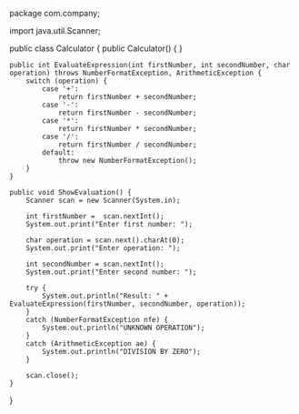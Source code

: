 package com.company;

import java.util.Scanner;

public class Calculator {
    public Calculator() {
    }

    public int EvaluateExpression(int firstNumber, int secondNumber, char operation) throws NumberFormatException, ArithmeticException {
        switch (operation) {
            case '+':
                return firstNumber + secondNumber;
            case '-':
                return firstNumber - secondNumber;
            case '*':
                return firstNumber * secondNumber;
            case '/':
                return firstNumber / secondNumber;
            default:
                throw new NumberFormatException();
        }
    }

    public void ShowEvaluation() {
        Scanner scan = new Scanner(System.in);

        int firstNumber =  scan.nextInt();
        System.out.print("Enter first number: ");

        char operation = scan.next().charAt(0);
        System.out.print("Enter operation: ");

        int secondNumber = scan.nextInt();
        System.out.print("Enter second number: ");

        try {
            System.out.println("Result: " + EvaluateExpression(firstNumber, secondNumber, operation));
        }
        catch (NumberFormatException nfe) {
            System.out.println("UNKNOWN OPERATION");
        }
        catch (ArithmeticException ae) {
            System.out.println("DIVISION BY ZERO");
        }

        scan.close();
    }
}
